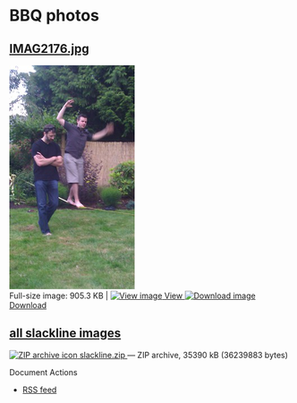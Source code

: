 #  BBQ photos

##  [IMAG2176.jpg][1]

[ ![IMAG2176.jpg][2]   
][3] Full-size image: 905.3 KB | [ ![View image][4] View ][3] [ ![Download image][5] Download ][6]

##  [all slackline images][7]

[ ![ZIP archive icon][8] slackline.zip ][9] — ZIP archive, 35390 kB (36239883 bytes)

Document Actions

* [RSS feed][10]

[1]: bbq-photos/IMAG2176.jpg/view.html
[2]: bbq-photos/IMAG2176.jpg/image_preview.jpg "IMAG2176.jpg"
[3]: bbq-photos/IMAG2176.jpg/image_view_fullscreen.html
[4]: http://www.admb-project.org/search_icon.png "View image"
[5]: http://www.admb-project.org/download_icon.png "Download image"
[6]: bbq-photos/IMAG2176.jpg/IMAG2176.jpg
[7]: bbq-photos/all-images/view.html
[8]: http://www.admb-project.org/zip.png
[9]: bbq-photos/all-images/at_download/slackline.zip
[10]: bbq-photos/RSS ""
